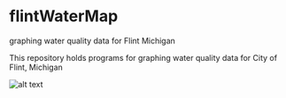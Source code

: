 # flintWaterMap
graphing water quality data for Flint Michigan 

This repository holds programs for graphing water quality data for City of Flint, Michigan 


![alt text](https://github.com/gageshaw/flintWaterMap/blob/main/February7,2016ConductivityEWDM.png?raw=true)


